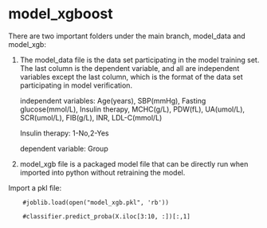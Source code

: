 # model_xgboost

There are two important folders under the main branch, model_data and model_xgb:

1. The model_data file is the data set participating in the model training set. The last column is the dependent variable, and all are independent variables except the last column, which is the format of the data set participating in model verification.

	independent variables: Age(years), SBP(mmHg), Fasting glucose(mmol/L), Insulin therapy, MCHC(g/L), PDW(fL), UA(umol/L), SCR(umol/L), FIB(g/L), INR, LDL-C(mmol/L)

	Insulin therapy: 1-No,2-Yes
	
	dependent variable: Group

3. model_xgb file is a packaged model file that can be directly run when imported into python without retraining the model.

Import a pkl file: 

		#joblib.load(open("model_xgb.pkl", 'rb'))
  
  		#classifier.predict_proba(X.iloc[3:10, :])[:,1]
